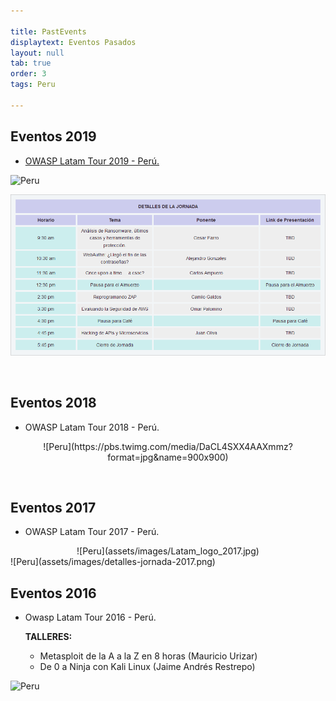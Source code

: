 ```yaml
---

title: PastEvents
displaytext: Eventos Pasados
layout: null
tab: true
order: 3
tags: Peru

---
```



## Eventos 2019

* [OWASP Latam Tour 2019 - Perú.](https://twitter.com/OWASP_Peru/status/1127392848196788224)

![Peru](https://pbs.twimg.com/profile_banners/322443324/1555721486/1500x500)

![Peru](assets/images/detalles-jornada-2019.png)

<br>

## Eventos 2018

* OWASP Latam Tour 2018 - Perú.

<p align="center">
![Peru](https://pbs.twimg.com/media/DaCL4SXX4AAXmmz?format=jpg&name=900x900)
</p>

<br>

## Eventos 2017

* OWASP Latam Tour 2017 - Perú.

<center>
![Peru](assets/images/Latam_logo_2017.jpg)
</center>
![Peru](assets/images/detalles-jornada-2017.png)


## Eventos 2016

* Owasp Latam Tour 2016 - Perú.

  **TALLERES:**
    * Metasploit de la A a la Z en 8 horas (Mauricio Urizar)
    * De 0 a Ninja con Kali Linux (Jaime Andrés Restrepo)

![Peru](https://pbs.twimg.com/media/CfYdRllWsAAELe4?format=jpg&name=medium)
